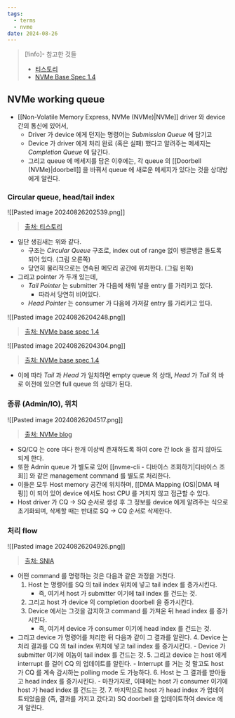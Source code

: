 ```yaml
---
tags:
  - terms
  - nvme
date: 2024-08-26
---
```

> [!info]- 참고한 것들
> - [티스토리](https://kkikyul.tistory.com/28)
> - [NVMe Base Spec 1.4](https://nvmexpress.org/wp-content/uploads/NVM-Express-1_4-2019.06.10-Ratified.pdf)

## NVMe working queue

- [[Non-Volatile Memory Express, NVMe (NVMe)|NVMe]] driver 와 device 간의 통신에 있어서,
	- Driver 가 device 에게 던지는 명령어는 *Submission Queue* 에 담기고
	- Device 가 driver 에게 처리 완료 (혹은 실패) 했다고 알려주는 메세지는 *Completion Queue* 에 담긴다.
	- 그리고 queue 에 메세지를 담은 이후에는, 각 queue 의 [[Doorbell (NVMe)|doorbell]] 을 바꿔서 queue 에 새로운 메세지가 있다는 것을 상대방에게 알린다.

### Circular queue, head/tail index

![[Pasted image 20240826202539.png]]
> [출처: 티스토리](https://kkikyul.tistory.com/28)

- 일단 생김새는 위와 같다.
	- 구조는 *Circular Queue* 구조로, index out of range 없이 뱅글뱅글 돌도록 되어 있다. (그림 오른쪽)
	- 당연히 물리적으로는 연속된 메모리 공간에 위치한다. (그림 왼쪽)
- 그리고 pointer 가 두개 있는데,
	- *Tail Pointer* 는 submitter 가 다음에 채워 넣을 entry 를 가리키고 있다.
		- 따라서 당연히 비어있다.
	- *Head Pointer* 는 consumer 가 다음에 가져갈 entry 를 가리키고 있다.

![[Pasted image 20240826204248.png]]
> [출처: NVMe base spec 1.4](https://nvmexpress.org/wp-content/uploads/NVM-Express-1_4-2019.06.10-Ratified.pdf)

![[Pasted image 20240826204304.png]]
> [출처: NVMe base spec 1.4](https://nvmexpress.org/wp-content/uploads/NVM-Express-1_4-2019.06.10-Ratified.pdf)

- 이에 따라 *Tail* 과 *Head* 가 일치하면 empty queue 의 상태, *Head* 가 *Tail* 의 바로 이전에 있으면 full queue 의 상태가 된다.

### 종류 (Admin/IO), 위치

![[Pasted image 20240826204517.png]]
> [출처: NVMe blog](https://nvmexpress.org/base-nvm-express-part-one/)

- SQ/CQ 는 core 마다 한개 이상씩 존재하도록 하여 core 간 lock 을 잡지 않아도 되게 한다.
- 또한 Admin queue 가 별도로 있어 [[nvme-cli - 디바이스 조회하기|디바이스 조회]] 와 같은 management command 를 별도로 처리한다.
- 이들은 모두 Host memory 공간에 위치하며, [[DMA Mapping (OS)|DMA 매핑]] 이 되어 있어 device 에서도 host CPU 를 거치지 않고 접근할 수 있다.
- Host driver 가 CQ -> SQ 순서로 생성 후 그 정보를 device 에게 알려주는 식으로 초기화되며, 삭제할 때는 반대로 SQ -> CQ 순서로 삭제한다.

### 처리 flow

![[Pasted image 20240826204926.png]]
> [출처: SNIA](https://www.snia.org/sites/default/orig/SDC2012/presentations/Solid_State/PaulLuse_NVM_Express.pdf)

- 어떤 command 를 명령하는 것은 다음과 같은 과정을 거친다.
	1. Host 는 명령어를 SQ 의 tail index 위치에 넣고 tail index 를 증가시킨다.
		- 즉, 여기서 host 가 submitter 이기에 tail index 를 건드는 것.
	2. 그리고 host 가 device 의 completion doorbell 을 증가시킨다.
	3. Device 에서는 그것을 감지하고 command 를 가져온 뒤 head index 를 증가시킨다.
		- 즉, 여기서 device 가 consumer 이기에 head index 를 건드는 것.
- 그리고 device 가 명령어를 처리한 뒤 다음과 같이 그 결과를 알린다.
	4. Device 는 처리 결과를 CQ 의 tail index 위치에 넣고 tail index 를 증가시킨다.
		- Device 가 submitter 이기에 이놈이 tail index 를 건드는 것.
	5. 그리고 device 는 host 에게 interrupt 를 걸어 CQ 의 업데이트를 알린다.
		- Interrupt 를 거는 것 말고도 host 가 CQ 를 계속 감시하는 polling mode 도 가능하다.
	6. Host 는 그 결과를 받아들고 head index 를 증가시킨다.
		- 마찬가지로, 이때에는 host 가 consumer 이기에 host 가 head index 를 건드는 것.
	7. 마지막으로 host 가 head index 가 업데이트되었음을 (즉, 결과를 가지고 갔다고) SQ doorbell 을 업데이트하여 device 에게 알린다.
